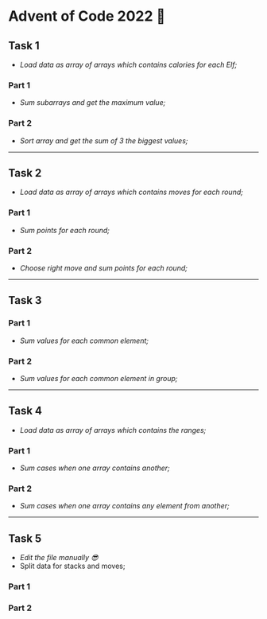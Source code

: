 # **Advent of Code 2022** 🎄

## **Task 1**
- *Load data as array of arrays which contains calories for each Elf;*

### **Part 1**
- *Sum subarrays and get the maximum value;*

### **Part 2**
- *Sort array and get the sum of 3 the biggest values;*

---

## **Task 2**
- *Load data as array of arrays which contains moves for each round;*

### Part 1
- *Sum points for each round;*

### Part 2
- *Choose right move and sum points for each round;*


---


## **Task 3**

### Part 1
- *Sum values for each common element;*

### Part 2
- *Sum values for each common element in group;*


---


## **Task 4**
- *Load data as array of arrays which contains the ranges;*

### Part 1
- *Sum cases when one array contains another;*

### Part 2
- *Sum cases when one array contains any element from another;*


---


## **Task 5**
- *Edit the file manually 😎*
- Split data for stacks and moves;

### Part 1

### Part 2